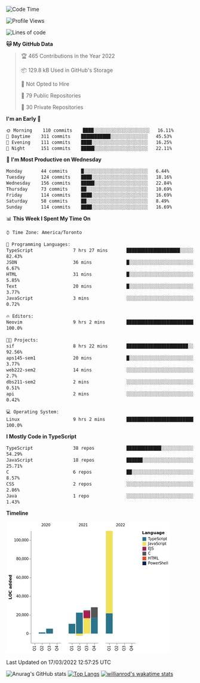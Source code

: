 <!--START_SECTION:waka-->
![Code Time](http://img.shields.io/badge/Code%20Time-191%20hrs%202%20mins-blue)

![Profile Views](http://img.shields.io/badge/Profile%20Views-18-blue)

![Lines of code](https://img.shields.io/badge/From%20Hello%20World%20I%27ve%20Written-200%20Thousand%20lines%20of%20code-blue)

**🐱 My GitHub Data** 

> 🏆 465 Contributions in the Year 2022
 > 
> 📦 129.8 kB Used in GitHub's Storage 
 > 
> 🚫 Not Opted to Hire
 > 
> 📜 79 Public Repositories 
 > 
> 🔑 30 Private Repositories  
 > 
**I'm an Early 🐤** 

```text
🌞 Morning    110 commits    ████░░░░░░░░░░░░░░░░░░░░░   16.11% 
🌆 Daytime    311 commits    ███████████░░░░░░░░░░░░░░   45.53% 
🌃 Evening    111 commits    ████░░░░░░░░░░░░░░░░░░░░░   16.25% 
🌙 Night      151 commits    █████░░░░░░░░░░░░░░░░░░░░   22.11%

```
📅 **I'm Most Productive on Wednesday** 

```text
Monday       44 commits     █░░░░░░░░░░░░░░░░░░░░░░░░   6.44% 
Tuesday      124 commits    ████░░░░░░░░░░░░░░░░░░░░░   18.16% 
Wednesday    156 commits    █████░░░░░░░░░░░░░░░░░░░░   22.84% 
Thursday     73 commits     ██░░░░░░░░░░░░░░░░░░░░░░░   10.69% 
Friday       114 commits    ████░░░░░░░░░░░░░░░░░░░░░   16.69% 
Saturday     58 commits     ██░░░░░░░░░░░░░░░░░░░░░░░   8.49% 
Sunday       114 commits    ████░░░░░░░░░░░░░░░░░░░░░   16.69%

```


📊 **This Week I Spent My Time On** 

```text
⌚︎ Time Zone: America/Toronto

💬 Programming Languages: 
TypeScript               7 hrs 27 mins       ████████████████████░░░░░   82.43% 
JSON                     36 mins             █░░░░░░░░░░░░░░░░░░░░░░░░   6.67% 
HTML                     31 mins             █░░░░░░░░░░░░░░░░░░░░░░░░   5.85% 
Text                     20 mins             █░░░░░░░░░░░░░░░░░░░░░░░░   3.77% 
JavaScript               3 mins              ░░░░░░░░░░░░░░░░░░░░░░░░░   0.72%

🔥 Editors: 
Neovim                   9 hrs 2 mins        █████████████████████████   100.0%

🐱‍💻 Projects: 
sif                      8 hrs 22 mins       ███████████████████████░░   92.56% 
aps145-sem1              20 mins             █░░░░░░░░░░░░░░░░░░░░░░░░   3.77% 
web222-sem2              14 mins             ░░░░░░░░░░░░░░░░░░░░░░░░░   2.7% 
dbs211-sem2              2 mins              ░░░░░░░░░░░░░░░░░░░░░░░░░   0.51% 
api                      2 mins              ░░░░░░░░░░░░░░░░░░░░░░░░░   0.42%

💻 Operating System: 
Linux                    9 hrs 2 mins        █████████████████████████   100.0%

```

**I Mostly Code in TypeScript** 

```text
TypeScript               38 repos            █████████████░░░░░░░░░░░░   54.29% 
JavaScript               18 repos            ██████░░░░░░░░░░░░░░░░░░░   25.71% 
C                        6 repos             ██░░░░░░░░░░░░░░░░░░░░░░░   8.57% 
CSS                      2 repos             ░░░░░░░░░░░░░░░░░░░░░░░░░   2.86% 
Java                     1 repo              ░░░░░░░░░░░░░░░░░░░░░░░░░   1.43%

```


**Timeline**

![Chart not found](https://raw.githubusercontent.com/wise-introvert/wise-introvert/master/charts/bar_graph.png) 


 Last Updated on 17/03/2022 12:57:25 UTC
<!--END_SECTION:waka-->

![Anurag's GitHub stats](https://github-readme-stats.vercel.app/api?username=wise-introvert&count_private=true&show_icons=true)
[![Top Langs](https://github-readme-stats.vercel.app/api/top-langs/?username=wise-introvert&langs_count=10)](https://github.com/anuraghazra/github-readme-stats)
[![willianrod's wakatime stats](https://github-readme-stats.vercel.app/api/wakatime?username=wiseintrovert)](https://github.com/anuraghazra/github-readme-stats)
